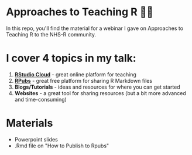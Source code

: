 # Approaches to Teaching R :woman_teacher:
In this repo, you'll find the material for a webinar I gave on Approaches to Teaching R to the NHS-R community. 

# I cover 4 topics in my talk: 
1. **[RStudio Cloud](https://rstudio.cloud/)** - great online platform for teaching
2. **[RPubs](https://rpubs.com/)** - great free platform for sharing R Markdown files
3. **Blogs/Tutorials** - ideas and resources for where you can get started
4. **Websites** - a great tool for sharing resources (but a bit more advanced and time-consuming)

# Materials
- Powerpoint slides 
- .Rmd file on "How to Publish to Rpubs"
